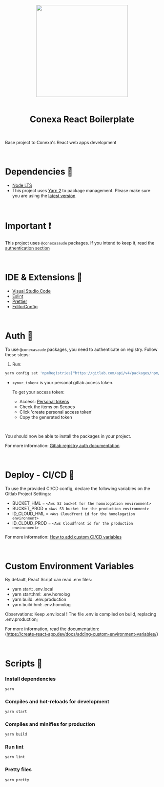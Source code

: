 <div align="center">
  <a href="https://gitlab.com/conexasaude/design-system/hero">
    <img src="src/assets/logo-conexa.png" width="300px" />
  </a>
</div>

<br/>

<div align="center">
<h1>Conexa React Boilerplate</h1>
</div>

<br>

Base project to Conexa's React web apps development

<br>

# Dependencies 💁

- [Node LTS](https://nodejs.org/en/download/)
- This project uses [Yarn 2](https://yarnpkg.com/) to package management. Please make sure you are using the [latest version](https://yarnpkg.com/getting-started/install).

<br/>

# Important ❗

This project uses `@conexasaude` packages. If you intend to keep it, read the [authentication section](#auth-)

<br>

# IDE & Extensions 🔧

- [Visual Studio Code](https://code.visualstudio.com/)
- [Eslint](https://marketplace.visualstudio.com/items?itemName=dbaeumer.vscode-eslint)
- [Prettier](https://marketplace.visualstudio.com/items?itemName=esbenp.prettier-vscode)
- [EditorConfig](https://marketplace.visualstudio.com/items?itemName=EditorConfig.EditorConfig)

<br>

# Auth 🔑

To use `@conexasaude` packages, you need to authenticate on registry. Follow these steps:

1. Run:

```bash
yarn config set 'npmRegistries["https://gitlab.com/api/v4/packages/npm/"].npmAuthToken' "<your_token>" --home
```

- `<your_token>` is your personal gitlab access token.

  To get your access token:

  - Access: [Personal tokens](https://gitlab.com/profile/personal_access_tokens)
  - Check the items on Scopes
  - Click 'create personal access token'
  - Copy the generated token

<br/>

You should now be able to install the packages in your project.

For more information: [Gitlab registry auth documentation](https://docs.gitlab.com/ee/user/packages/npm_registry/#instance-level-npm-endpoint)

<br>

# Deploy - CI/CD 🚀

To use the provided CI/CD config, declare the following variables on the Gitlab Project Settings:

- BUCKET_HML = `<Aws S3 bucket for the homologation environment>`
- BUCKET_PROD = `<Aws S3 bucket for the production environment>`
- ID_CLOUD_HML = `<Aws Cloudfront id for the homologation environment>`
- ID_CLOUD_PROD = `<Aws Cloudfront id for the production environment>`

For more information: [How to add custom CI/CD variables](https://docs.gitlab.com/ee/ci/variables/#create-a-custom-variable-in-the-ui)

<br/>

# Custom Environment Variables

By default, React Script can read .env files:

- yarn start: .env.local
- yarn start:hml: .env.homolog
- yarn build: .env.production
- yarn build:hml: .env.homolog

Observations:
Keep .env.local ! The file .env is compiled on build, replacing .env.production;

For more information, read the documentation: <br>
(https://create-react-app.dev/docs/adding-custom-environment-variables/)

<br/>

# Scripts 🏃

### Install dependencies

```bash
yarn
```

<!-- ### Run tests and watch for development

```bash
yarn test:dev
```

### Run tests

```bash
yarn test
``` -->

### Compiles and hot-reloads for development

```bash
yarn start
```

### Compiles and minifies for production

```bash
yarn build
```

### Run lint

```bash
yarn lint
```

### Pretty files

```bash
yarn pretty
```
